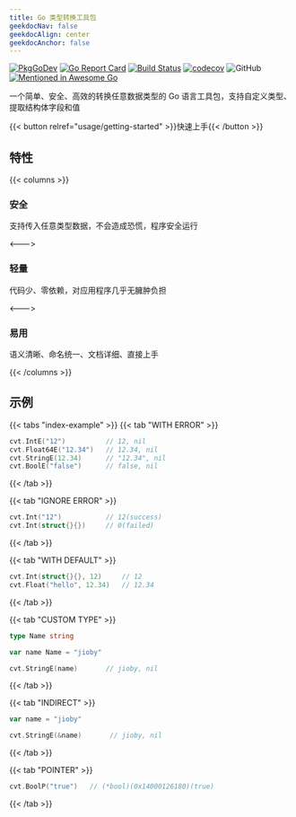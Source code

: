 ```yaml
---
title: Go 类型转换工具包
geekdocNav: false
geekdocAlign: center
geekdocAnchor: false
---
```


<!-- markdownlint-capture -->
<!-- markdownlint-disable MD033 -->

<span class="badge-placeholder">[![PkgGoDev](https://pkg.go.dev/badge/github.com/shockerli/cvt)](https://pkg.go.dev/github.com/shockerli/cvt)</span>
<span class="badge-placeholder">[![Go Report Card](https://goreportcard.com/badge/github.com/shockerli/cvt)](https://goreportcard.com/report/github.com/shockerli/cvt)</span>
<span class="badge-placeholder">[![Build Status](https://travis-ci.com/shockerli/cvt.svg?branch=master)](https://travis-ci.com/shockerli/cvt)</span>
<span class="badge-placeholder">[![codecov](https://codecov.io/gh/shockerli/cvt/branch/master/graph/badge.svg)](https://codecov.io/gh/shockerli/cvt)</span>
<span class="badge-placeholder">![GitHub](https://img.shields.io/github/license/shockerli/cvt)</span>
<span class="badge-placeholder">[![Mentioned in Awesome Go](https://awesome.re/mentioned-badge.svg)](https://github.com/avelino/awesome-go)</span>

<!-- markdownlint-restore -->

一个简单、安全、高效的转换任意数据类型的 Go 语言工具包，支持自定义类型、提取结构体字段和值

{{< button relref="usage/getting-started" >}}快速上手{{< /button >}}

## 特性

{{< columns >}}

### 安全

支持传入任意类型数据，不会造成恐慌，程序安全运行

<--->

### 轻量

代码少、零依赖，对应用程序几乎无臃肿负担

<--->

### 易用

语义清晰、命名统一、文档详细、直接上手

{{< /columns >}}


## 示例

{{< tabs "index-example" >}}
{{< tab "WITH ERROR" >}}
```go
cvt.IntE("12")          // 12, nil
cvt.Float64E("12.34")   // 12.34, nil
cvt.StringE(12.34)      // "12.34", nil
cvt.BoolE("false")      // false, nil
```
{{< /tab >}}

{{< tab "IGNORE ERROR" >}}
```go
cvt.Int("12")           // 12(success)
cvt.Int(struct{}{})     // 0(failed)
```
{{< /tab >}}

{{< tab "WITH DEFAULT" >}}
```go
cvt.Int(struct{}{}, 12)     // 12
cvt.Float("hello", 12.34)   // 12.34
```
{{< /tab >}}

{{< tab "CUSTOM TYPE" >}}
```go
type Name string

var name Name = "jioby"

cvt.StringE(name)       // jioby, nil
```
{{< /tab >}}

{{< tab "INDIRECT" >}}
```go
var name = "jioby"

cvt.StringE(&name)       // jioby, nil
```
{{< /tab >}}

{{< tab "POINTER" >}}
```go
cvt.BoolP("true")   // (*bool)(0x14000126180)(true)
```
{{< /tab >}}

